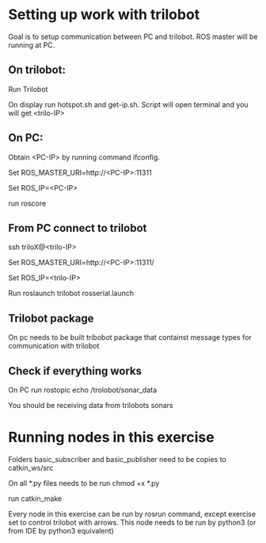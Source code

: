 # Setting up work with trilobot

Goal is to setup communication between PC and trilobot. ROS master will be running at PC.

## On trilobot:

Run Trilobot

On display run hotspot.sh and get-ip.sh. Script will open terminal and you will get \<trilo-IP>

## On PC:

Obtain \<PC-IP> by running command ifconfig. 

Set ROS_MASTER_URI=http://\<PC-IP>:11311

Set ROS_IP=\<PC-IP>

run roscore

## From PC connect to trilobot

ssh triloX@\<trilo-IP>

Set ROS_MASTER_URI=http://\<PC-IP>:11311/

Set ROS_IP=\<trilo-IP>

Run roslaunch trilobot rosserial.launch 

## Trilobot package

On pc needs to be built tribobot package that containst message types for communication with trilobot


## Check if everything works

On PC run rostopic echo /trolobot/sonar_data

You should be receiving data from trilobots sonars


# Running nodes in this exercise
Folders basic_subscriber and basic_publisher need to be copies to catkin_ws/src


On all *.py files needs to be run chmod +x *.py

run catkin_make


Every node in this exercise can be run by rosrun command, except exercise set to control trilobot with arrows. This node needs to be run by python3 (or from IDE by python3 equivalent)


